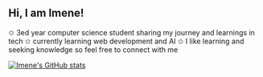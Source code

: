 ## Hi, I am Imene!

✩ 3ed year computer science student sharing my journey and learnings in tech 
✩ currently learning web development and AI
✩ I like learning and seeking knowledge so feel free to connect with me 




[![Imene's GitHub stats](https://github-readme-stats.vercel.app/api?username=abbsimene)](https://github.com/abbsimene/github-readme-stats)



